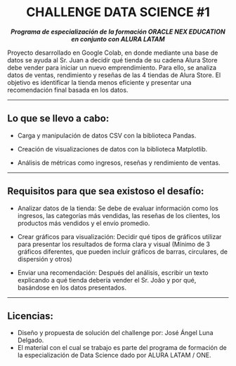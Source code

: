 <h1 align="center">CHALLENGE DATA SCIENCE #1</h1>

<p align="center"><strong><em>Programa de especialización de la formación ORACLE NEX EDUCATION en conjunto con ALURA LATAM</em></strong></p>

Proyecto desarrollado en Google Colab, en donde mediante una base de datos se ayuda al Sr. Juan a decidir qué tienda de su cadena Alura Store debe vender para iniciar un nuevo emprendimiento. 
Para ello, se analiza datos de ventas, rendimiento y reseñas de las 4 tiendas de Alura Store. 
El objetivo es identificar la tienda menos eficiente y presentar una recomendación final basada en los datos. 

---

## Lo que se llevo a cabo:
- Carga y manipulación de datos CSV con la biblioteca Pandas.

- Creación de visualizaciones de datos con la biblioteca Matplotlib.

- Análisis de métricas como ingresos, reseñas y rendimiento de ventas.

---

## Requisitos para que sea existoso el desafío:

- Analizar datos de la tienda: Se debe de evaluar información como los ingresos, las categorías más vendidas, las reseñas de los clientes, los productos más vendidos y el envío promedio.

- Crear gráficos para visualización: Decidir qué tipos de gráficos utilizar para presentar los resultados de forma clara y visual (Mínimo de 3 gráficos diferentes, que pueden incluir gráficos de barras, circulares, de dispersión y otros)

- Enviar una recomendación: Después del análisis, escribir un texto explicando a qué tienda debería vender el Sr. João y por qué, basándose en los datos presentados.

---

## Licencias:

- Diseño y propuesta de solución del challenge por: José Ángel Luna Delgado.
- El material con el cual se trabajo es parte del programa de formación de la especialización de Data Science dado por ALURA LATAM / ONE.

